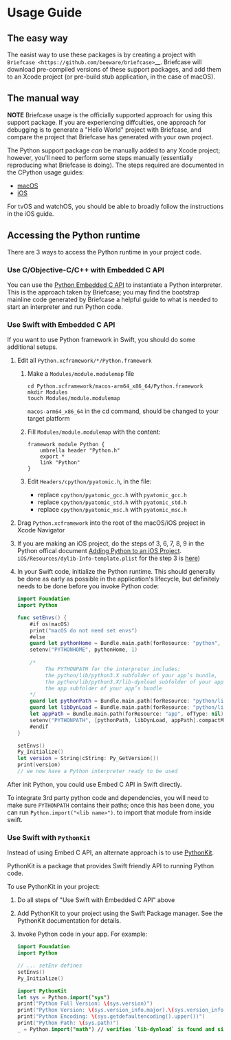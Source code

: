 # Usage Guide

## The easy way

The easist way to use these packages is by creating a project with `Briefcase
<https://github.com/beeware/briefcase>`__. Briefcase will download pre-compiled
versions of these support packages, and add them to an Xcode project (or
pre-build stub application, in the case of macOS).

## The manual way

**NOTE** Briefcase usage is the officially supported approach for using this
support package. If you are experiencing diffculties, one approach for debugging
is to generate a "Hello World" project with Briefcase, and compare the project that
Briefcase has generated with your own project.

The Python support package *can* be manually added to any Xcode project;
however, you'll need to perform some steps manually (essentially reproducing
what Briefcase is doing). The steps required are documented in the CPython usage
guides:

* [macOS](https://docs.python.org/3/using/mac.html)
* [iOS](https://docs.python.org/3/using/ios.html#adding-python-to-an-ios-project)

For tvOS and watchOS, you should be able to broadly follow the instructions in
the iOS guide.

## Accessing the Python runtime

There are 3 ways to access the Python runtime in your project code.

### Use C/Objective-C/C++ with Embedded C API

You can use the [Python Embedded C
API](https://docs.python.org/3/extending/embedding.html) to instantiate a Python
interpreter. This is the approach taken by Briefcase; you may find the bootstrap
mainline code generated by Briefcase a helpful guide to what is needed to start
an interpreter and run Python code.

### Use Swift with Embedded C API
If you want to use Python framework in Swift, you should do some additional setups.

1. Edit all `Python.xcframework/*/Python.framework`
    1. Make a `Modules/module.modulemap` file
        ```shell
        cd Python.xcframework/macos-arm64_x86_64/Python.framework
        mkdir Modules
        touch Modules/module.modulemap
        ```
         `macos-arm64_x86_64` in the cd command, should be changed to your target platform

    2. Fill `Modules/module.modulemap` with the content:
        ```
        framework module Python {
            umbrella header "Python.h"
            export *
            link "Python"
        }
        ```
        
    3. Edit `Headers/cpython/pyatomic.h`,  in the file:
        - replace ``cpython/pyatomic_gcc.h`` with ``pyatomic_gcc.h``
        - replace ``cpython/pyatomic_std.h`` with ``pyatomic_std.h``
        - replace ``cpython/pyatomic_msc.h`` with ``pyatomic_msc.h``
          
2. Drag `Python.xcframework` into the root of the macOS/iOS project in Xcode Navigator
3. If you are making an iOS project, do the steps of 3, 6, 7, 8, 9 in the Python offical document [Adding Python to an iOS Project](https://docs.python.org/3/using/ios.html#adding-python-to-an-ios-project).
   `iOS/Resources/dylib-Info-template.plist` for the step 3 is [here](https://github.com/python/cpython/blob/bee7bb3310b356e99e3a0f75f23efbc97f1b0a24/iOS/Resources/dylib-Info-template.plist))

5. In your Swift code, initialize the Python runtime. This should generally be
   done as early as possible in the application's lifecycle, but definitely
   needs to be done before you invoke Python code:

    ```swift
    import Foundation
    import Python
    
    func setEnvs() {
        #if os(macOS)
        print("macOS do not need set envs")
        #else
        guard let pythonHome = Bundle.main.path(forResource: "python", ofType: nil) else { return }
        setenv("PYTHONHOME", pythonHome, 1)
        
        /*
             The PYTHONPATH for the interpreter includes:
             the python/lib/python3.X subfolder of your app’s bundle,
             the python/lib/python3.X/lib-dynload subfolder of your app’s bundle, and
             the app subfolder of your app’s bundle
        */
        guard let pythonPath = Bundle.main.path(forResource: "python/lib/python3.13", ofType: nil) else { return }
        guard let libDynLoad = Bundle.main.path(forResource: "python/lib/python3.13/lib-dynload", ofType: nil) else { return }
        let appPath = Bundle.main.path(forResource: "app", ofType: nil)
        setenv("PYTHONPATH", [pythonPath, libDynLoad, appPath].compactMap { $0 }.joined(separator: ":"), 1)
        #endif
    }
    
    setEnvs()
    Py_Initialize()
    let version = String(cString: Py_GetVersion())
    print(version)
    // we now have a Python interpreter ready to be used
    ```

After init Python, you could use Embed C API in Swift directly.

To integrate 3rd party python code and dependencies, you will need to make sure
`PYTHONPATH` contains their paths; once this has been done, you can run
`Python.import("<lib name>")`. to import that module from inside swift.


### Use Swift with `PythonKit`

Instead of using Embed C API, an alternate approach is to use
[PythonKit](https://github.com/pvieito/PythonKit). 

PythonKit is a package that
provides Swift friendly API to running Python code.

To use PythonKit in your project:

1. Do all steps of "Use Swift with Embedded C API" above
2. Add PythonKit to your project using the Swift Package manager. See the
   PythonKit documentation for details.

3. Invoke Python code in your app. For example:
    ```swift
    import Foundation
    import Python
    
    // ... setEnv defines
    setEnvs()
    Py_Initialize()
    
    import PythonKit
    let sys = Python.import("sys")
    print("Python Full Version: \(sys.version)")
    print("Python Version: \(sys.version_info.major).\(sys.version_info.minor)")
    print("Python Encoding: \(sys.getdefaultencoding().upper())")
    print("Python Path: \(sys.path)")
    _ = Python.import("math") // verifies `lib-dynload` is found and signed successfully
    ```
